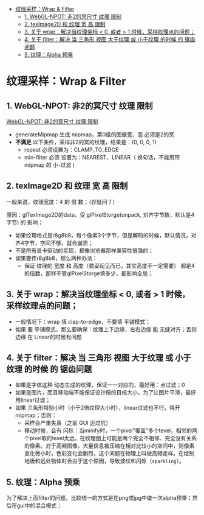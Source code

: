 - [纹理采样：Wrap & Filter](#纹理采样wrap--filter)
  - [1. WebGL-NPOT: 非2的冥尺寸 纹理 限制](#1-webgl-npot-非2的冥尺寸-纹理-限制)
  - [2. texImage2D 和 纹理 宽 高 限制](#2-teximage2d-和-纹理-宽-高-限制)
  - [3. 关于 wrap：解决当纹理坐标 < 0, 或者 > 1 时候，采样纹理点的问题；](#3-关于-wrap解决当纹理坐标--0-或者--1-时候采样纹理点的问题)
  - [4. 关于 filter：解决 当 三角形 视图 大于纹理 或 小于纹理 的时候 的 锯齿问题](#4-关于-filter解决-当-三角形-视图-大于纹理-或-小于纹理-的时候-的-锯齿问题)
  - [5. 纹理：Alpha 预乘](#5-纹理alpha-预乘)

# 纹理采样：Wrap & Filter

## 1. WebGL-NPOT: 非2的冥尺寸 纹理 限制

[WebGL-NPOT: 非2的冥尺寸 纹理 限制](https://www.khronos.org/webgl/wiki/WebGL_and_OpenGL_Differences#Non-Power_of_Two_Texture_Support)

+ generateMipmap 生成 mipmap，第0级的图像宽、高 必须是2的冥
+ **不满足** 以下条件，采样非2的冥的纹理，结果是：(0, 0, 0, 1)
	- repeat 必须设置为：CLAMP_TO_EDGE
	- min-filter 必须 设置为：NEAREST、LINEAR（ 换句话，不能用带 mipmap 的 小-过滤 )

## 2. texImage2D 和 纹理 宽 高 限制

一般来说，纹理宽度：4 的 倍 数；（存疑问？）

原因：glTexImage2D的data，受 glPixelStorge(unpack, 对齐字节数，默认是4字节) 的 影响；

* 如果纹理格式是r8g8b8，每个像素3个字节，但是解码的时候，默认情况，对齐4字节，空间不够，就会崩溃；
* 不是所有显卡驱动的实现，都像浏览器那样兼容性很强的；
* 如果要传r8g8b8，那么两种办法：
	+ 保证 纹理的 宽度 和 高度（稳妥起见而已，其实高度不一定需要） 都是4的倍数，那样不管glPixelStorge填多少，都影响全局；

## 3. 关于 wrap：解决当纹理坐标 < 0, 或者 > 1 时候，采样纹理点的问题；

* 一般情况下：wrap 填 clap-to-edge，不要填 平铺模式；
* 如果 要 平铺模式，那么要确保：纹理上下边缘，左右边缘 能 无缝对齐；否则 边缘 在 Linear的时候有问题

## 4. 关于 filter：解决 当 三角形 视图 大于纹理 或 小于纹理 的时候 的 锯齿问题

* 如果是字体这种 动态生成的纹理，保证一一对应的，最好用：点过滤；0
* 如果是图片，而且移动端不能保证设计稿的目标大小，为了让图片平滑，最好用linear过滤；
* 如果 三角形特别小时（小于2倍纹理大小时），linear过滤也不行，得开mipmap；否则：
	* 采样会严重失真（之前 GUI 迈过坑）
	* 移动时候，会有 闪烁：当minify时，一个pixel"覆盖"多个texel，相邻的两个pixel取的texel太远，在纹理图上可能是两个完全不相邻、完全没有关系的像素。对于高频图像，大量信息被压缩在相对比较小的空间中，则像素变化微小时，色彩变化会剧烈，这个问题在物理上叫做高频走样。在绘制地板和远处物体时会由于这个原因，导致波纹和闪烁（`sparkling`）。

## 5. 纹理：Alpha 预乘

为了解决上面filter的问题，比较统一的方式是在png或jpg中做一次alpha预乘；然后在gui中的混合模式；